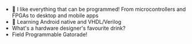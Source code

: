 - 👋 I like everything that can be programmed! From microcontrollers and FPGAs to desktop and mobile apps
- 🌱 Learning Android native and VHDL/Verilog
- What's a hardware designer's favourite drink?
- Field Programmable Gatorade!

<!---
verilog-indeed/verilog-indeed is a ✨ special ✨ repository because its `README.md` (this file) appears on your GitHub profile.
You can click the Preview link to take a look at your changes.
--->

